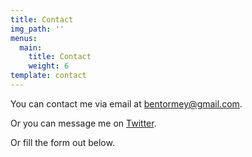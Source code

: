 ```yaml
---
title: Contact
img_path: ''
menus:
  main:
    title: Contact
    weight: 6
template: contact
---
```

You can contact me via email at bentormey@gmail.com.

Or you can message me on [Twitter](https://twitter.com/BenTormey).

Or fill the form out below.
